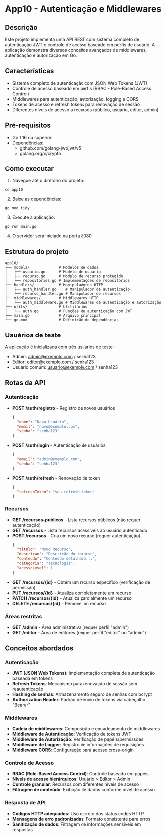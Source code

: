 # App10 - Autenticação e Middlewares

## Descrição
Este projeto implementa uma API REST com sistema completo de autenticação JWT e controle de acesso baseado em perfis de usuário. A aplicação demonstra diversos conceitos avançados de middlewares, autenticação e autorização em Go.

## Características
- Sistema completo de autenticação com JSON Web Tokens (JWT)
- Controle de acesso baseado em perfis (RBAC - Role-Based Access Control)
- Middlewares para autenticação, autorização, logging e CORS
- Tokens de acesso e refresh tokens para renovação de sessão
- Diferentes níveis de acesso a recursos (público, usuário, editor, admin)

## Pré-requisitos
- Go 1.16 ou superior
- Dependências:
  - github.com/golang-jwt/jwt/v5
  - golang.org/x/crypto

## Como executar
1. Navegue até o diretório do projeto:
```
cd app10
```

2. Baixe as dependências:
```
go mod tidy
```

3. Execute a aplicação:
```
go run main.go
```

4. O servidor será iniciado na porta 8080

## Estrutura do projeto
```
app10/
├── models/             # Modelos de dados
│   ├── usuario.go      # Modelo de usuário
│   ├── recurso.go      # Modelo de recurso protegido
│   └── repositories.go # Implementações de repositórios
├── handlers/           # Manipuladores HTTP
│   ├── auth_handler.go    # Manipulador de autenticação
│   └── recurso_handler.go # Manipulador de recursos
├── middlewares/        # Middlewares HTTP
│   └── auth_middleware.go # Middlewares de autenticação e autorização
├── utils/              # Utilitários
│   └── auth.go         # Funções de autenticação com JWT
├── main.go             # Arquivo principal
└── go.mod              # Definição de dependências
```

## Usuários de teste
A aplicação é inicializada com três usuários de teste:
- Admin: admin@exemplo.com / senha123
- Editor: editor@exemplo.com / senha123
- Usuário comum: usuario@exemplo.com / senha123

## Rotas da API

### Autenticação
- **POST /auth/registro** - Registro de novos usuários
  ```json
  {
    "nome": "Novo Usuário",
    "email": "novo@exemplo.com",
    "senha": "senha123"
  }
  ```

- **POST /auth/login** - Autenticação de usuários
  ```json
  {
    "email": "admin@exemplo.com",
    "senha": "senha123"
  }
  ```

- **POST /auth/refresh** - Renovação de token
  ```json
  {
    "refreshToken": "seu-refresh-token"
  }
  ```

### Recursos
- **GET /recursos-publicos** - Lista recursos públicos (não requer autenticação)
- **GET /recursos** - Lista recursos acessíveis ao usuário autenticado
- **POST /recursos** - Cria um novo recurso (requer autenticação)
  ```json
  {
    "titulo": "Novo Recurso",
    "descricao": "Descrição do recurso",
    "conteudo": "Conteúdo detalhado...",
    "categoria": "Tecnologia",
    "acessoLevel": 1
  }
  ```
- **GET /recursos/{id}** - Obtém um recurso específico (verificação de permissão)
- **PUT /recursos/{id}** - Atualiza completamente um recurso
- **PATCH /recursos/{id}** - Atualiza parcialmente um recurso
- **DELETE /recursos/{id}** - Remove um recurso

### Áreas restritas
- **GET /admin** - Área administrativa (requer perfil "admin")
- **GET /editor** - Área de editores (requer perfil "editor" ou "admin")

## Conceitos abordados

### Autenticação
- **JWT (JSON Web Tokens)**: Implementação completa de autenticação baseada em tokens
- **Refresh Tokens**: Mecanismo para renovação de sessão sem reautenticação
- **Hashing de senhas**: Armazenamento seguro de senhas com bcrypt
- **Authorization Header**: Padrão de envio de tokens via cabeçalho "Bearer"

### Middlewares
- **Cadeia de middlewares**: Composição e encadeamento de middlewares
- **Middleware de Autenticação**: Verificação de tokens JWT
- **Middleware de Autorização**: Verificação de papéis/permissões
- **Middleware de Logger**: Registro de informações de requisições
- **Middleware CORS**: Configuração para acesso cross-origin

### Controle de Acesso
- **RBAC (Role-Based Access Control)**: Controle baseado em papéis
- **Níveis de acesso hierárquicos**: Usuário > Editor > Admin
- **Controle granular**: Recursos com diferentes níveis de acesso
- **Filtragem de conteúdo**: Exibição de dados conforme nível de acesso

### Resposta de API
- **Códigos HTTP adequados**: Uso correto dos status codes HTTP
- **Mensagens de erro padronizadas**: Formato consistente para erros
- **Sanitização de dados**: Filtragem de informações sensíveis em respostas 